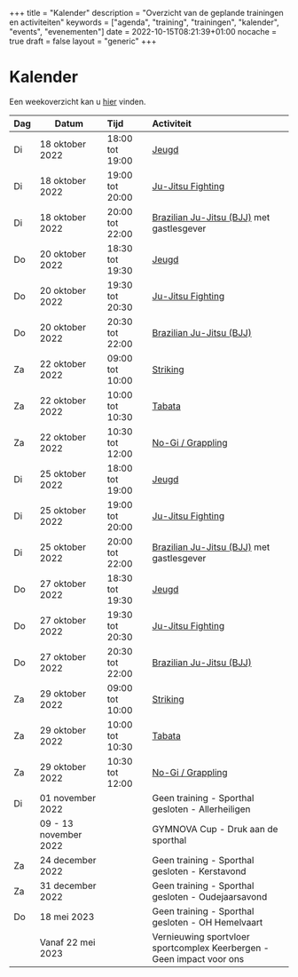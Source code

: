 +++
title = "Kalender"
description = "Overzicht van de geplande trainingen en activiteiten"
keywords = ["agenda", "training", "trainingen", "kalender", "events", "evenementen"]
date = 2022-10-15T08:21:39+01:00
nocache = true
draft = false
layout = "generic"
+++

# Kalender

Een weekoverzicht kan u [hier](/trainingen) vinden.
    
| Dag | Datum                 | Tijd            | Activiteit                                                            |
|-----|-----------------------|:----------------|:----------------------------------------------------------------------|
| Di  | 18 oktober 2022       | 18:00 tot 19:00 | [Jeugd](/jeugd)                                                       |                        
| Di  | 18 oktober 2022       | 19:00 tot 20:00 | [Ju-Jitsu Fighting](/fighting)                                        |                        
| Di  | 18 oktober 2022       | 20:00 tot 22:00 | [Brazilian Ju-Jitsu (BJJ)](/bjj) met gastlesgever                     |                          
| Do  | 20 oktober 2022       | 18:30 tot 19:30 | [Jeugd](/jeugd)                                                       |
| Do  | 20 oktober 2022       | 19:30 tot 20:30 | [Ju-Jitsu Fighting](/fighting)                                        |                        
| Do  | 20 oktober 2022       | 20:30 tot 22:00 | [Brazilian Ju-Jitsu (BJJ)](/bjj)                                      |
| Za  | 22 oktober 2022       | 09:00 tot 10:00 | [Striking](/striking)                                                 |             
| Za  | 22 oktober 2022       | 10:00 tot 10:30 | [Tabata](/tabata)                                                     |                           
| Za  | 22 oktober 2022       | 10:30 tot 12:00 | [No-Gi / Grappling](/grappling)                                       |
| Di  | 25 oktober 2022       | 18:00 tot 19:00 | [Jeugd](/jeugd)                                                       |                        
| Di  | 25 oktober 2022       | 19:00 tot 20:00 | [Ju-Jitsu Fighting](/fighting)                                        |                        
| Di  | 25 oktober 2022       | 20:00 tot 22:00 | [Brazilian Ju-Jitsu (BJJ)](/bjj) met gastlesgever                     |                          
| Do  | 27 oktober 2022       | 18:30 tot 19:30 | [Jeugd](/jeugd)                                                       |
| Do  | 27 oktober 2022       | 19:30 tot 20:30 | [Ju-Jitsu Fighting](/fighting)                                        |                        
| Do  | 27 oktober 2022       | 20:30 tot 22:00 | [Brazilian Ju-Jitsu (BJJ)](/bjj)                                      |
| Za  | 29 oktober 2022       | 09:00 tot 10:00 | [Striking](/striking)                                                 |             
| Za  | 29 oktober 2022       | 10:00 tot 10:30 | [Tabata](/tabata)                                                     |                           
| Za  | 29 oktober 2022       | 10:30 tot 12:00 | [No-Gi / Grappling](/grappling)                                       |
| Di  | 01 november 2022      |                 | Geen training - Sporthal gesloten -	Allerheiligen                     |
|     | 09 - 13 november 2022 |                 | GYMNOVA Cup - Druk aan de sporthal                                    |
| Za  | 24 december 2022      |                 | Geen training - Sporthal gesloten - Kerstavond                        |
| Za  | 31 december 2022      |                 | Geen training - Sporthal gesloten - Oudejaarsavond                    |
| Do  | 18 mei 2023           |                 | Geen training - Sporthal gesloten - OH Hemelvaart                     |
|     | Vanaf 22 mei 2023     |                 | Vernieuwing sportvloer sportcomplex Keerbergen - Geen impact voor ons |